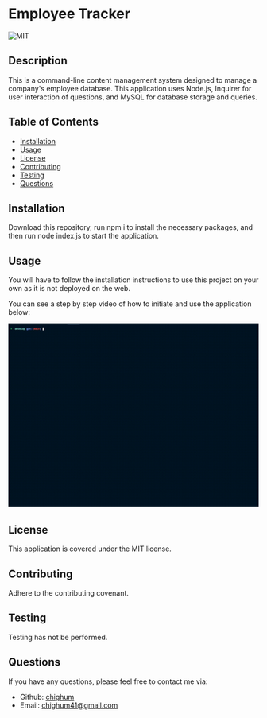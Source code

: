 # Employee Tracker

![MIT](https://img.shields.io/badge/license-MIT-blue)

## Description

This is a command-line content management system designed to manage a company's employee database. This application uses Node.js, Inquirer for user interaction of questions, and MySQL for database storage and queries.

## Table of Contents

- [Installation](#installation)
- [Usage](#usage)
- [License](#license)
- [Contributing](#contributing)
- [Testing](#testing)
- [Questions](#questions)

## Installation

Download this repository, run npm i to install the necessary packages, and then run node index.js to start the application.

## Usage

You will have to follow the installation instructions to use this project on your own as it is not deployed on the web.

You can see a step by step video of how to initiate and use the application below:

![User walk through of command line employee tracker application](./images/EmployeeTracker.gif)

## License

This application is covered under the MIT license.

## Contributing

Adhere to the contributing covenant.

## Testing

Testing has not be performed.

## Questions

If you have any questions, please feel free to contact me via:

- Github: [chighum](https://github.com/chighum)
- Email: [chighum41@gmail.com](mailto:chighum41@gmail.com)

